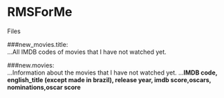 # RMSForMe

Files

###new_movies.title:  
...All IMDB codes of movies that I have not watched yet.

###new.movies:        
...Information about the movies that I have not watched yet. 
...**IMDB code, english_title (except made in brazil), release year, imdb score,oscars, nominations,oscar score**